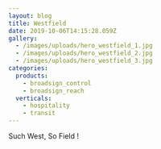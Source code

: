 ```yaml
---
layout: blog
title: Westfield
date: 2019-10-06T14:15:28.059Z
gallery:
  - /images/uploads/hero_westfield_1.jpg
  - /images/uploads/hero_westfield_2.jpg
  - /images/uploads/hero_westfield_3.jpg
categories:
  products:
    - broadsign_control
    - broadsign_reach
  verticals:
    - hospitality
    - transit
---
```

Such West, So Field !
